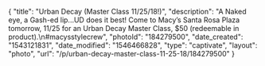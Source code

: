 {
    "title": "Urban Decay (Master Class 11\/25\/18!)",
    "description": "A Naked eye, a Gash-ed lip...UD does it best!  Come to Macy’s Santa Rosa Plaza tomorrow, 11\/25 for an Urban Decay Master Class, $50 (redeemable in product).\n#macysstylecrew",
    "photoId": "184279500",
    "date_created": "1543121831",
    "date_modified": "1546466828",
    "type": "captivate",
    "layout": "photo",
    "url": "\/p\/urban-decay-master-class-11-25-18\/184279500"
}
